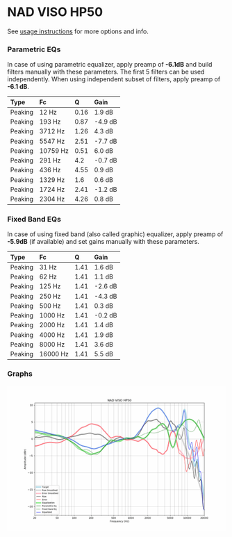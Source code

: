 # NAD VISO HP50
See [usage instructions](https://github.com/jaakkopasanen/AutoEq#usage) for more options and info.

### Parametric EQs
In case of using parametric equalizer, apply preamp of **-6.1dB** and build filters manually
with these parameters. The first 5 filters can be used independently.
When using independent subset of filters, apply preamp of **-6.1 dB**.

| Type    | Fc       |    Q | Gain    |
|:--------|:---------|:-----|:--------|
| Peaking | 12 Hz    | 0.16 | 1.9 dB  |
| Peaking | 193 Hz   | 0.87 | -4.9 dB |
| Peaking | 3712 Hz  | 1.26 | 4.3 dB  |
| Peaking | 5547 Hz  | 2.51 | -7.7 dB |
| Peaking | 10759 Hz | 0.51 | 6.0 dB  |
| Peaking | 291 Hz   | 4.2  | -0.7 dB |
| Peaking | 436 Hz   | 4.55 | 0.9 dB  |
| Peaking | 1329 Hz  | 1.6  | 0.6 dB  |
| Peaking | 1724 Hz  | 2.41 | -1.2 dB |
| Peaking | 2304 Hz  | 4.26 | 0.8 dB  |

### Fixed Band EQs
In case of using fixed band (also called graphic) equalizer, apply preamp of **-5.9dB**
(if available) and set gains manually with these parameters.

| Type    | Fc       |    Q | Gain    |
|:--------|:---------|:-----|:--------|
| Peaking | 31 Hz    | 1.41 | 1.6 dB  |
| Peaking | 62 Hz    | 1.41 | 1.1 dB  |
| Peaking | 125 Hz   | 1.41 | -2.6 dB |
| Peaking | 250 Hz   | 1.41 | -4.3 dB |
| Peaking | 500 Hz   | 1.41 | 0.3 dB  |
| Peaking | 1000 Hz  | 1.41 | -0.2 dB |
| Peaking | 2000 Hz  | 1.41 | 1.4 dB  |
| Peaking | 4000 Hz  | 1.41 | 1.9 dB  |
| Peaking | 8000 Hz  | 1.41 | 3.6 dB  |
| Peaking | 16000 Hz | 1.41 | 5.5 dB  |

### Graphs
![](./NAD%20VISO%20HP50.png)